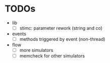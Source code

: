 # TODOs
* lib
  * [ ] stimc: parameter rework (string and co)
* events
  * [ ] methods triggered by event (non-thread)
* flow
  * [ ] more simulators
  * [ ] memcheck for other simulators
